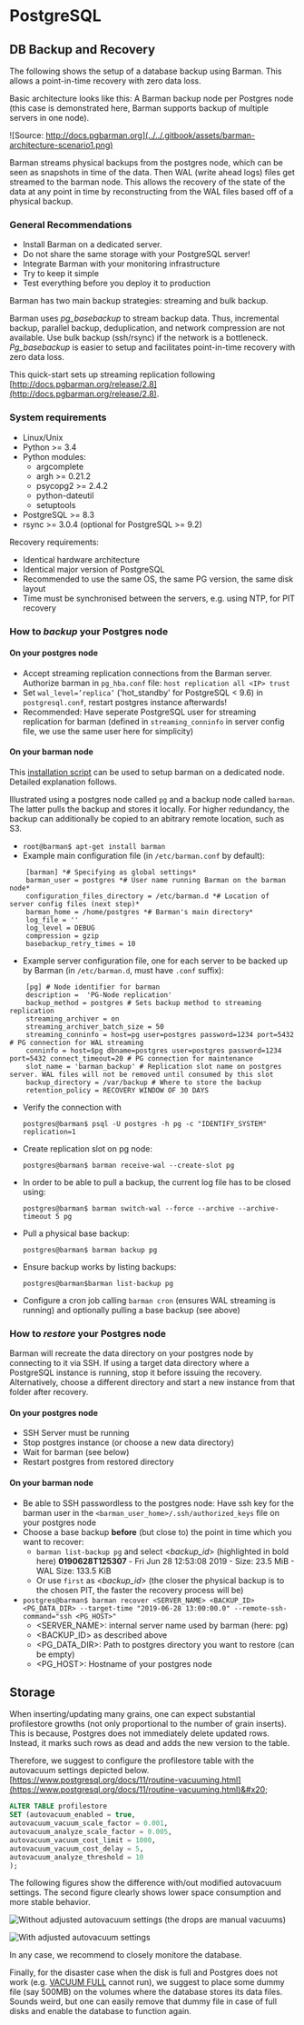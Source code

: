 # PostgreSQL

## DB Backup and Recovery

The following shows the setup of a database backup using Barman. This allows a point-in-time recovery with zero data loss.

Basic architecture looks like this: A Barman backup node per Postgres node (this case is demonstrated here, Barman supports backup of multiple servers in one node).

![Source: http://docs.pgbarman.org](../../.gitbook/assets/barman-architecture-scenario1.png)

Barman streams physical backups from the postgres node, which can be seen as snapshots in time of the data. Then WAL (write ahead logs) files get streamed to the barman node. This allows the recovery of the state of the data at any point in time by reconstructing from the WAL files based off of a physical backup.

### General Recommendations

* Install Barman on a dedicated server.
* Do not share the same storage with your PostgreSQL server!
* Integrate Barman with your monitoring infrastructure
* Try to keep it simple
* Test everything before you deploy it to production

Barman has two main backup strategies: streaming and bulk backup.

Barman uses _pg\_basebackup_ to stream backup data. Thus, incremental backup, parallel backup, deduplication, and network compression are not available. Use bulk backup (ssh/rsync) if the network is a bottleneck. _Pg\_basebackup_ is easier to setup and facilitates point-in-time recovery with zero data loss.

This quick-start sets up streaming replication following [http://docs.pgbarman.org/release/2.8](http://docs.pgbarman.org/release/2.8).

### System requirements

* Linux/Unix
* Python >= 3.4
* Python modules:
  * argcomplete
  * argh >= 0.21.2
  * psycopg2 >= 2.4.2
  * python-dateutil
  * setuptools
* PostgreSQL >= 8.3
* rsync >= 3.0.4 (optional for PostgreSQL >= 9.2)

Recovery requirements:

* Identical hardware architecture
* Identical major version of PostgreSQL
* Recommended to use the same OS, the same PG version, the same disk layout
* Time must be synchronised between the servers, e.g. using NTP, for PIT recovery

### How to _backup_ your Postgres node

#### &#x20;On your postgres node

* Accept streaming replication connections from the Barman server. Authorize barman in `pg_hba.conf` file: `host replication all <IP> trust`
* Set `wal_level=’replica’` ('hot\_standby' for PostgreSQL < 9.6) in `postgresql.conf`, restart postgres instance afterwards!
* Recommended: Have seperate PostgreSQL user for streaming replication for barman (defined in `streaming_conninfo` in server config file, we use the same user here for simplicity)

#### On your barman node

This [installation script](https://app.gitbook.com/grnry/disaster-recovery-sandbox/blob/scrum%23266-demo-backup-server/barman/barman-setup.sh) can be used to setup barman on a dedicated node. Detailed explanation follows.

Illustrated using a postgres node called `pg` and a backup node called `barman`. The latter pulls the backup and stores it locally. For higher redundancy, the backup can additionally be copied to an abitrary remote location, such as S3.

* `root@barman$ apt-get install barman`
* Example main configuration file (in `/etc/barman.conf` by default):

```
	[barman] *# Specifying as global settings*
	barman_user = postgres *# User name running Barman on the barman node*
	configuration_files_directory = /etc/barman.d *# Location of server config files (next step)*
	barman_home = /home/postgres *# Barman's main directory*
	log_file = ''
	log_level = DEBUG
	compression = gzip
	basebackup_retry_times = 10
```

* Example server configuration file, one for each server to be backed up by Barman (in `/etc/barman.d`, must have `.conf` suffix):

```
	[pg] # Node identifier for barman
	description =  'PG-Node replication'
	backup_method = postgres # Sets backup method to streaming replication
	streaming_archiver = on
	streaming_archiver_batch_size = 50
	streaming_conninfo = host=pg user=postgres password=1234 port=5432 # PG connection for WAL streaming
	conninfo = host=$pg dbname=postgres user=postgres password=1234 port=5432 connect_timeout=20 # PG connection for maintenance
	slot_name = 'barman_backup' # Replication slot name on postgres server. WAL files will not be removed until consumed by this slot
	backup_directory = /var/backup # Where to store the backup
	retention_policy = RECOVERY WINDOW OF 30 DAYS
```

*   Verify the connection with

    `postgres@barman$ psql -U postgres -h pg -c "IDENTIFY_SYSTEM" replication=1`
*   Create replication slot on pg node:

    `postgres@barman$ barman receive-wal --create-slot pg`
*   In order to be able to pull a backup, the current log file has to be closed using:

    `postgres@barman$ barman switch-wal --force --archive --archive-timeout 5 pg`
*   Pull a physical base backup:

    `postgres@barman$ barman backup pg`
*   Ensure backup works by listing backups:

    `postgres@barman$barman list-backup pg`
* Configure a cron job calling `barman cron` (ensures WAL streaming is running) and optionally pulling a base backup (see above)

### How to _restore_ your Postgres node

Barman will recreate the data directory on your postgres node by connecting to it via SSH. If using a target data directory where a PostgreSQL instance is running, stop it before issuing the recovery. Alternatively, choose a different directory and start a new instance from that folder after recovery.

#### &#x20;On your postgres node

* SSH Server must be running
* Stop postgres instance (or choose a new data directory)
* Wait for barman (see below)
* Restart postgres from restored directory

#### &#x20;On your barman node

* Be able to SSH passwordless to the postgres node: Have ssh key for the barman user in the `<barman_user_home>/.ssh/authorized_keys` file on your postgres node
* Choose a base backup **before** (but close to) the point in time which you want to recover:
  * &#x20;`barman list-backup pg` and select <_backup\_id_> (highlighted in bold here) **0190628T125307** - Fri Jun 28 12:53:08 2019 - Size: 23.5 MiB - WAL Size: 133.5 KiB
  * Or use `first` as <_backup\_id_> (the closer the physical backup is to the chosen PIT, the faster the recovery process will be)
* &#x20;`postgres@barman$ barman recover <SERVER_NAME> <BACKUP_ID> <PG_DATA_DIR> --target-time "2019-06-28 13:00:00.0" --remote-ssh-command="ssh <PG_HOST>"`
  * \<SERVER\_NAME>: internal server name used by barman (here: pg)
  * \<BACKUP\_ID> as described above
  * \<PG\_DATA\_DIR>: Path to postgres directory you want to restore (can be empty)
  * \<PG\_HOST>: Hostname of your postgres node

## Storage

When inserting/updating many grains, one can expect substantial profilestore growths (not only proportional to the number of grain inserts). This is because, Postgres does not immediately delete updated rows. Instead, it marks such rows as dead and adds the new version to the table. &#x20;

Therefore, we suggest to configure the profilestore table with the autovacuum settings depicted below. [https://www.postgresql.org/docs/11/routine-vacuuming.html](https://www.postgresql.org/docs/11/routine-vacuuming.html)&#x20;

```sql
ALTER TABLE profilestore
SET (autovacuum_enabled = true,
autovacuum_vacuum_scale_factor = 0.001,  
autovacuum_analyze_scale_factor = 0.005,
autovacuum_vacuum_cost_limit = 1000,
autovacuum_vacuum_cost_delay = 5,
autovacuum_analyze_threshold = 10
);
```

The following figures show the difference with/out modified autovacuum settings. The second figure clearly shows lower space consumption and more stable behavior.

![Without adjusted autovacuum settings (the drops are manual vacuums)](../../.gitbook/assets/bildschirmfoto-2019-08-06-um-16.28.11.png)

![With adjusted autovacuum settings](../../.gitbook/assets/bildschirmfoto-2019-08-06-um-16.27.41.png)

In any case, we recommend to closely monitore the database.

Finally, for the disaster case when the disk is full and Postgres does not work (e.g. [VACUUM FULL](https://www.postgresql.org/docs/11/sql-vacuum.html) cannot run), we suggest to place some dummy file (say 500MB) on the volumes where the database stores its data files. Sounds weird, but one can easily remove that dummy file in case of full disks and enable the database to function again.

